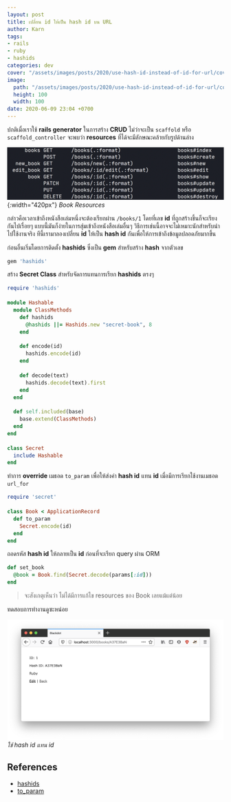 ```yaml
---
layout: post
title: เปลี่ยน id ให้เป็น hash id บน URL
author: Karn
tags:
- rails
- ruby
- hashids
categories: dev
cover: "/assets/images/posts/2020/use-hash-id-instead-of-id-for-url/cover.jpg"
image:
  path: "/assets/images/posts/2020/use-hash-id-instead-of-id-for-url/cover.jpg"
  height: 100
  width: 100
date: 2020-06-09 23:04 +0700
---
```

ปกติเมื่อเราใช้ **rails generator** ในการสร้าง **CRUD** ไม่ว่าจะเป็น `scaffold` หรือ `scaffold_controller` จะพบว่า **resources** ที่ได้จะมีลักษณะคล้ายกับรูปด้านล่าง

<!--more-->

![Book Resources](/assets/images/posts/2020/use-hash-id-instead-of-id-for-url/book_resources.jpg){:width="420px"}
*Book Resources*

กล่าวคือเวลาเข้าถึงหนังสือเล่มหนึ่งจะต้องเรียกผ่าน `/books/1` โดยที่เลข **id** ที่ถูกสร้างขึ้นก็จะเรียงกันไปเรื่อยๆ แบบนี้มันก็ง่ายในการสุ่มเข้าถึงหนังสือเล่มอื่นๆ วิธีการเช่นนี้อาจจะไม่เหมาะนักสำหรับนำไปใช้งานจริง ทีนี้เรามาลองเปลี่ยน **id** ให้เป็น **hash id** กันเพื่อให้การเข้าถึงข้อมูลปลอดภัยมากขึ้น

ก่อนอื่นเริ่มโดยการติดตั้ง **hashids** ซึ่งเป็น **gem** สำหรับสร้าง **hash** จากตัวเลข

```ruby
gem 'hashids'
```

สร้าง **Secret Class** สำหรับจัดการแทนการเรียก **hashids** ตรงๆ

```ruby
require 'hashids'

module Hashable
  module ClassMethods
    def hashids
      @hashids ||= Hashids.new "secret-book", 8
    end

    def encode(id)
      hashids.encode(id)
    end

    def decode(text)
      hashids.decode(text).first
    end
  end

  def self.included(base)
    base.extend(ClassMethods)
  end
end

class Secret
  include Hashable
end
```

ทำการ **override** เมธอด `to_param` เพื่อให้ส่งค่า **hash id** แทน **id** เมื่อมีการเรียกใช้งานเมธอด `url_for`

```ruby
require 'secret'

class Book < ApplicationRecord
  def to_param
    Secret.encode(id)
  end
end
```

ถอดรหัส **hash id** ให้กลายเป็น **id** ก่อนที่จะเรียก query ผ่าน ORM

```ruby
def set_book
  @book = Book.find(Secret.decode(params[:id]))
end
```

> จะสังเกตุเห็นว่า ไม่ได้มีการแก้ไข resources ของ Book เลยแม้แต่น้อย

ทดสอบการทำงานดูซะหน่อย

![Book](/assets/images/posts/2020/use-hash-id-instead-of-id-for-url/book.png)
*ใช้ hash id แทน id*

## References
- [hashids](https://hashids.org/)
- [to_param](https://devdocs.io/rails~6.0/activemodel/conversion#method-i-to_param)
